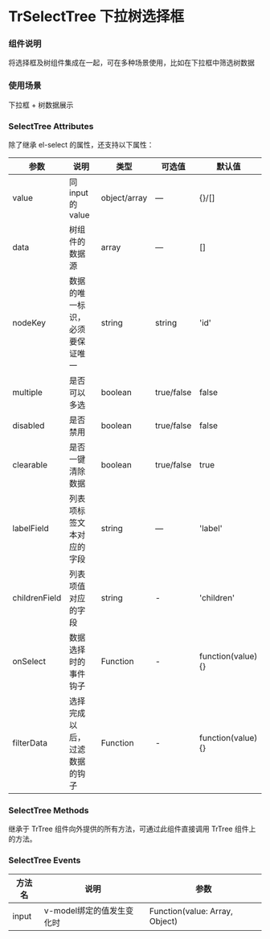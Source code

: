 # TrSelectTree 下拉树选择框

### 组件说明

将选择框及树组件集成在一起，可在多种场景使用，比如在下拉框中筛选树数据

### 使用场景

下拉框 + 树数据展示

### SelectTree Attributes

除了继承 el-select 的属性，还支持以下属性：

| 参数          | 说明                                              | 类型          | 可选值        | 默认值  |
| ------------- | ------------------------------------------------ | ------------- | ------------- | ------- |
| value         | 同 input 的 value                                 | object/array | —             | {}/[]   |
| data          | 树组件的数据源                                     | array        | —             | []      |
| nodeKey       | 数据的唯一标识，必须要保证唯一                       | string       | string        | 'id'     |
| multiple      | 是否可以多选                                       | boolean      | true/false    | false   |
| disabled      | 是否禁用                                          | boolean      | true/false    | false   |
| clearable     | 是否一键清除数据                                   | boolean      | true/false    | true    |
| labelField    | 列表项标签文本对应的字段                            | string       | —             | 'label' |
| childrenField | 列表项值对应的字段                                 | string       | -             | 'children' |
| onSelect      | 数据选择时的事件钩子                               | Function     | -             | function(value){} |
| filterData    | 选择完成以后，过滤数据的钩子                        | Function     | -             | function(value){} |

### SelectTree Methods
 
继承于 TrTree 组件向外提供的所有方法，可通过此组件直接调用 TrTree 组件上的方法。

### SelectTree Events

| 方法名 | 说明                    | 参数 |
|-------|-------------------------|-----|
| input | v-model绑定的值发生变化时 | Function(value: Array, Object) |
